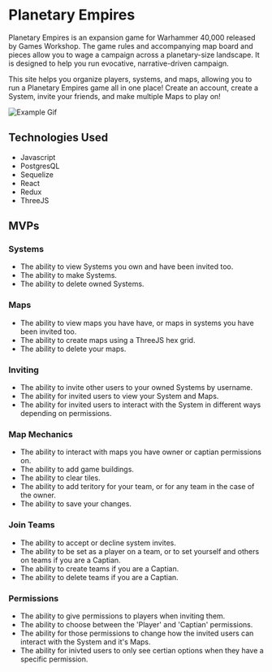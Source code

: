 # Planetary Empires

Planetary Empires is an expansion game for Warhammer 40,000 released by Games Workshop. The game rules and accompanying map board and pieces allow you to wage a campaign across a planetary-size landscape. It is designed to help you run evocative, narrative-driven campaign. 

This site helps you organize players, systems, and maps, allowing you to run a Planetary Empires game all in one place! Create an account, create a System, invite your friends, and make multiple Maps to play on!

![Example Gif](./frontend/src/images/example.gif)

## Technologies Used

- Javascript
- PostgresQL
- Sequelize
- React
- Redux
- ThreeJS

## MVPs

### Systems
- The ability to view Systems you own and have been invited too.
- The ability to make Systems.
- The ability to delete owned Systems.

### Maps
- The ability to view maps you have have, or maps in systems you have been invited too.
- The ability to create maps using a ThreeJS hex grid.
- The ability to delete your maps.

### Inviting
- The ability to invite other users to your owned Systems by username.
- The ability for invited users to view your System and Maps.
- The ability for invited users to interact with the System in different ways depending on permissions.

### Map Mechanics
- The ability to interact with maps you have owner or captian permissions on.
- The ability to add game buildings.
- The ability to clear tiles.
- The ability to add teritory for your team, or for any team in the case of the owner.
- The ability to save your changes.

### Join Teams
- The ability to accept or decline system invites.
- The ability to be set as a player on a team, or to set yourself and others on teams if you are a Captian.
- The ability to create teams if you are a Captian.
- The ability to delete teams if you are a Captian.

### Permissions
- The ability to give permissions to players when inviting them.
- The ability to choose between the 'Player' and 'Captian' permissions.
- The ability for those permissions to change how the invited users can interact with the System and it's Maps.
- The ability for inivted users to only see certian options when they have a specific permission.

